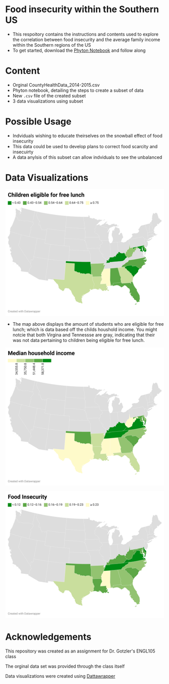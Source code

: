 # Food insecurity within the Southern US 
- This respoitory contains the instructions and contents used to explore the correlation between food insecurity and the average family income within the Southern regions of the US
- To get started, download the [Phyton Notebook](Phyton_Notebook.ipynb) and follow along 
# Content
- Orginal CountyHealthData_2014-2015.csv
- Phyton notebook, detailing the steps to create a subset of data
- New `.csv` file of the created subset
- 3 data visualizations using subset
# Possible Usage
- Indviduals wishing to educate theirselves on the snowball effect of food insecurity  
- This data could be used to develop plans to correct food scarcity and insecuirty
- A data anylsis of this subset can allow indviduals to see the unbalanced 
# Data Visualizations

![data-viz](/Visualizations/Kidslunchfree.png)
- The map above displays the amount of students who are eligible for free lunch; which is data based off the childs houshold income. You might notcie that both Virgina and Tennessse are gray, indicating that their was not data pertaining to children being eligible for free lunch.

![data.viz](/Visualizations/Medianincome.png)

![data-viz](/Visualizations/Foodinsecurity.png)
# Acknowledgements
This repository was created as an assignment for Dr. Gotzler's ENGL105 class

The orginal data set was provided through the class itself

Data visualizations were created using [Dattawrapper](https://www.datawrapper.de/)
